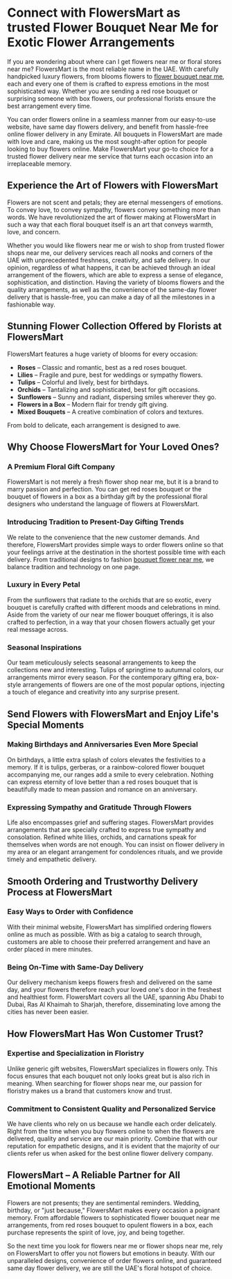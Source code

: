 # Connect with FlowersMart as trusted Flower Bouquet Near Me for Exotic Flower Arrangements
If you are wondering about where can I get flowers near me or floral stores near me? FlowersMart is the most reliable name in the UAE. With carefully handpicked luxury flowers, from blooms flowers to [flower bouquet near me](https://flowersmart.ae/), each and every one of them is crafted to express emotions in the most sophisticated way. Whether you are sending a red rose bouquet or surprising someone with box flowers, our professional florists ensure the best arrangement every time.  

You can order flowers online in a seamless manner from our easy-to-use website, have same day flowers delivery, and benefit from hassle-free online flower delivery in any Emirate. All bouquets in FlowersMart are made with love and care, making us the most sought-after option for people looking to buy flowers online. Make FlowersMart your go-to choice for a trusted flower delivery near me service that turns each occasion into an irreplaceable memory.  

## Experience the Art of Flowers with FlowersMart
Flowers are not scent and petals; they are eternal messengers of emotions. To convey love, to convey sympathy, flowers convey something more than words. We have revolutionized the art of flower making at FlowersMart in such a way that each floral bouquet itself is an art that conveys warmth, love, and concern.  

Whether you would like flowers near me or wish to shop from trusted flower shops near me, our delivery services reach all nooks and corners of the UAE with unprecedented freshness, creativity, and safe delivery. In our opinion, regardless of what happens, it can be achieved through an ideal arrangement of the flowers, which are able to express a sense of elegance, sophistication, and distinction. Having the variety of blooms flowers and the quality arrangements, as well as the convenience of the same-day flower delivery that is hassle-free, you can make a day of all the milestones in a fashionable way.  

## Stunning Flower Collection Offered by Florists at FlowersMart
FlowersMart features a huge variety of blooms for every occasion:  

- **Roses** – Classic and romantic, best as a red roses bouquet.  
- **Lilies** – Fragile and pure, best for weddings or sympathy flowers.  
- **Tulips** – Colorful and lively, best for birthdays.  
- **Orchids** – Tantalizing and sophisticated, best for gift occasions.  
- **Sunflowers** – Sunny and radiant, dispersing smiles wherever they go.  
- **Flowers in a Box** – Modern flair for trendy gift giving.  
- **Mixed Bouquets** – A creative combination of colors and textures.  

From bold to delicate, each arrangement is designed to awe.  

## Why Choose FlowersMart for Your Loved Ones?

### A Premium Floral Gift Company
FlowersMart is not merely a fresh flower shop near me, but it is a brand to marry passion and perfection. You can get red roses bouquet or the bouquet of flowers in a box as a birthday gift by the professional floral designers who understand the language of flowers at FlowersMart.  

### Introducing Tradition to Present-Day Gifting Trends
We relate to the convenience that the new customer demands. And therefore, FlowersMart provides simple ways to order flowers online so that your feelings arrive at the destination in the shortest possible time with each delivery. From traditional designs to fashion [bouquet flower near me](https://flowersmart.ae/), we balance tradition and technology on one page.  

### Luxury in Every Petal
From the sunflowers that radiate to the orchids that are so exotic, every bouquet is carefully crafted with different moods and celebrations in mind. Aside from the variety of our near me flower bouquet offerings, it is also crafted to perfection, in a way that your chosen flowers actually get your real message across.  

### Seasonal Inspirations
Our team meticulously selects seasonal arrangements to keep the collections new and interesting. Tulips of springtime to autumnal colors, our arrangements mirror every season. For the contemporary gifting era, box-style arrangements of flowers are one of the most popular options, injecting a touch of elegance and creativity into any surprise present.  

## Send Flowers with FlowersMart and Enjoy Life's Special Moments

### Making Birthdays and Anniversaries Even More Special
On birthdays, a little extra splash of colors elevates the festivities to a memory. If it is tulips, gerberas, or a rainbow-colored flower bouquet accompanying me, our ranges add a smile to every celebration. Nothing can express eternity of love better than a red roses bouquet that is beautifully made to mean passion and romance on an anniversary.  

### Expressing Sympathy and Gratitude Through Flowers
Life also encompasses grief and suffering stages. FlowersMart provides arrangements that are specially crafted to express true sympathy and consolation. Refined white lilies, orchids, and carnations speak for themselves when words are not enough. You can insist on flower delivery in my area or an elegant arrangement for condolences rituals, and we provide timely and empathetic delivery.  

## Smooth Ordering and Trustworthy Delivery Process at FlowersMart

### Easy Ways to Order with Confidence
With their minimal website, FlowersMart has simplified ordering flowers online as much as possible. With as big a catalog to search through, customers are able to choose their preferred arrangement and have an order placed in mere minutes.  

### Being On-Time with Same-Day Delivery
Our delivery mechanism keeps flowers fresh and delivered on the same day, and your flowers therefore reach your loved one's door in the freshest and healthiest form. FlowersMart covers all the UAE, spanning Abu Dhabi to Dubai, Ras Al Khaimah to Sharjah, therefore, disseminating love among the cities has never been easier.  

## How FlowersMart Has Won Customer Trust?  

### Expertise and Specialization in Floristry
Unlike generic gift websites, FlowersMart specializes in flowers only. This focus ensures that each bouquet not only looks great but is also rich in meaning. When searching for flower shops near me, our passion for floristry makes us a brand that customers know and trust.  

### Commitment to Consistent Quality and Personalized Service
We have clients who rely on us because we handle each order delicately. Right from the time when you buy flowers online to when the flowers are delivered, quality and service are our main priority. Combine that with our reputation for empathetic designs, and it is evident that the majority of our clients refer us when asked for the best online flower delivery company.  

## FlowersMart – A Reliable Partner for All Emotional Moments
Flowers are not presents; they are sentimental reminders. Wedding, birthday, or "just because," FlowersMart makes every occasion a poignant memory. From affordable flowers to sophisticated flower bouquet near me arrangements, from red roses bouquet to opulent flowers in a box, each purchase represents the spirit of love, joy, and being together.  

So the next time you look for flowers near me or flower shops near me, rely on FlowersMart to offer you not flowers but emotions in beauty. With our unparalleled designs, convenience of order flowers online, and guaranteed same day flower delivery, we are still the UAE's floral hotspot of choice.
